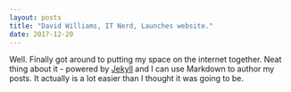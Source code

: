 ```yaml
---
layout: posts
title: "David Williams, IT Nerd, Launches website."
date: 2017-12-20
---
```


Well. Finally got around to putting my space on the internet together. Neat thing about it - powered by [Jekyll](http://jekyllrb.com) and I can use Markdown to author my posts. It actually is a lot easier than I thought it was going to be.
